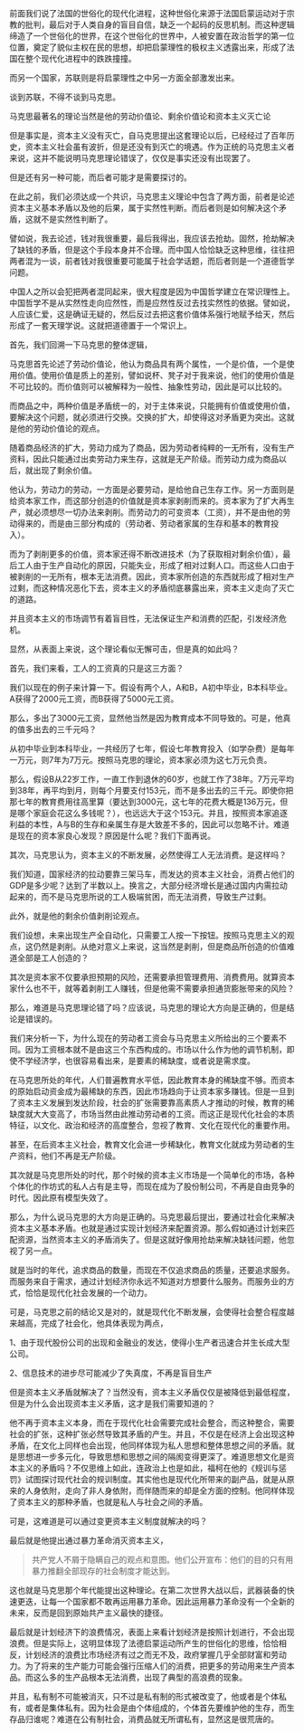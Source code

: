 <p>前面我们说了法国的世俗化的现代化进程，这种世俗化来源于法国启蒙运动对于宗教的批判，最后对于人类自身的盲目自信，缺乏一个起码的反思机制。而这种逻辑缔造了一个世俗化的世界，在这个世俗化的世界中，人被安置在政治哲学的第一位位置，奠定了貌似主权在民的思想，却把启蒙理性的极权主义透露出来，形成了法国在整个现代化进程中的跌跌撞撞。</p><p>而另一个国家，苏联则是将启蒙理性之中另一方面全部激发出来。</p><p>谈到苏联，不得不谈到马克思。</p><p>马克思最著名的理论当然是他的劳动价值论、剩余价值论和资本主义灭亡论</p><p>但是事实是，资本主义没有灭亡，自马克思提出这套理论以后，已经经过了百年历史，资本主义社会虽有波折，但是还没有到灭亡的境遇。作为正统的马克思主义者来说，这并不能说明马克思理论错误了，仅仅是事实还没有出现罢了。</p><p>但是还有另一种可能，而后者可能才是需要探讨的。</p><p>在此之前，我们必须达成一个共识，马克思主义理论中包含了两方面，前者是论述资本主义基本矛盾以及他的后果，属于实然性判断。而后者则是如何解决这个矛盾，这就不是实然性判断了。</p><p>譬如说，我去论述，钱对我很重要，最后我得出，我应该去抢劫。固然，抢劫解决了缺钱的矛盾，但是这个手段本身并不合理。而中国人恰恰缺乏这种思维，往往把两者混为一谈，前者钱对我很重要可能属于社会学话题，而后者则是一个道德哲学问题。</p><p>中国人之所以会犯把两者混同起来，很大程度是因为中国哲学建立在常识理性上。中国哲学不是从实然性走向应然性，而是应然性反过去找实然性的依据。譬如说，人应该仁爱，这是确证无疑的，然后反过去把这套价值体系强行地赋予给天，然后形成了一套天理学说。这就把道德置于一个常识上。</p><p>首先，我们回溯一下马克思的整体逻辑，</p><p>马克思首先论述了劳动价值论，他认为商品具有两个属性，一个是价值，一个是使用价值。使用价值是质上的差别，譬如说杯、凳子对于我来说，他们的使用价值是不可比较的。而价值则可以被解释为一般性、抽象性劳动，因此是可以比较的。</p><p>而商品之中，两种价值是矛盾统一的，对于主体来说，只能拥有价值或使用价值，要解决这个问题，就必须进行交换。交换的扩大，却使得这对矛盾更为突出。这就是他的劳动价值论的观点。</p><p>随着商品经济的扩大，劳动力成为了商品，因为劳动者纯粹的一无所有，没有生产资料，因此只能通过出卖劳动力来生存，这就是无产阶级。而劳动力成为商品以后，就出现了剩余价值。</p><p>他认为，劳动力的劳动，一方面是必要劳动，是给他自己生存工作。另一方面则是给资本家工作，而这部分创造的价值就是资本家剥削而来的。资本家为了扩大再生产，就必须想尽一切办法来剥削。而劳动力的可变资本（工资），并不是由他的劳动得来的，而是由三部分构成的（劳动者、劳动者家属的生存和基本的教育投入）。</p><p>而为了剥削更多的价值，资本家还得不断改进技术（为了获取相对剩余价值），最后工人由于生产自动化的原因，只能失业，形成了相对过剩人口。而这些人口由于被剥削的一无所有，根本无法消费。因此，资本家所创造的东西就形成了相对生产过剩，而这种情况恶化下去，资本主义的矛盾彻底暴露出来，资本主义走向了灭亡的道路。</p><p>并且资本主义的市场调节有着盲目性，无法保证生产和消费的匹配，引发经济危机。</p><p>显然，从表面上来说，这个理论看似无懈可击，但是真的如此吗？</p><p>首先，我们来看，工人的工资真的只是这三方面？</p><p>我们以现在的例子来计算一下。假设有两个人，A和B，A初中毕业，B本科毕业。A获得了2000元工资，而B获得了5000元工资。</p><p>那么，多出了3000元工资，显然他当然是因为教育成本不同导致的。可是，他真的值多出去的三千元吗？</p><p>从初中毕业到本科毕业，一共经历了七年，假设七年教育投入（如学杂费）是每年一万元，则7年为7万元。按照马克思的理论，资本家必须为这七万元负责。</p><p>那么，假设B从22岁工作，一直工作到退休的60岁，也就工作了38年。7万元平均到38年，再平均到月，则每个月要支付153元，而不是多出去的三千元。即使你把那七年的教育费用往高里算（要达到3000元，这七年的花费大概是136万元，但是哪个家庭会花这么多钱呢？），也远远大于这个153元。并且，按照资本家追逐利益的本性，A与B的生存和亲属生存是大致差不多的，因此可以忽略不计。难道是现在的资本家良心发现？原因是什么呢？我们下面再说。</p><p>其次，马克思认为，资本主义的不断发展，必然使得工人无法消费。是这样吗？</p><p>我们知道，国家经济的拉动要靠三架马车，而发达的资本主义社会，消费占他们的GDP是多少呢？达到了半数以上。换言之，大部分经济增长是通过国内内需拉动起来的，而不是马克思所说的工人极端贫困，而无法消费，导致生产过剩。</p><p>此外，就是他的剩余价值剥削论观点。</p><p>我们设想，未来出现生产全自动化，只需要工人按一下按钮。按照马克思主义的观点，这仍然是剥削。从绝对意义上来说，这当然是剥削，但是商品所创造的价值难道全部是工人创造的？</p><p>其次是资本家不仅要承担预期的风险，还需要承担管理费用、消费费用。就算资本家什么也不干，就等着剥削工人赚钱，但是他需不需要承担通货膨胀带来的风险？</p><p>那么，难道是马克思理论错了吗？应该说，马克思的理论大方向是正确的，但是结论是错误的。</p><p>我们来分析一下，为什么现在的劳动者工资会与马克思主义所给出的三个要素不同。因为工资根本就不是由这三个东西构成的。市场以什么作为他的调节机制，即使不学经济学，也很容易看出来，是要素的稀缺度，或者说是需求度。</p><p>在马克思所处的年代，人们普遍教育水平低，因此教育本身的稀缺度不够。而资本的原始启动资金成为最稀缺的东西，因此市场趋向于让资本家多赚钱。但是一旦到了资本主义发展到发达阶段，社会的扩张需要靠高素质人才推动的时候，教育的稀缺度就大大变高了，市场当然由此推动劳动者的工资。而这正是现代化社会的本质特征，以文化、政治和经济的高度整合，忽视了教育、文化在现代化的重要作用。</p><p>甚至，在后资本主义社会，教育文化会进一步稀缺化，教育文化就成为劳动者的生产资料，他们不再是无产阶级。</p><p>其次就是马克思所处的时代，那个时候的资本主义市场是一个简单化的市场，各种个体化的作坊式的私人占有是主导，而现在成为了股份制公司，不再是自由竞争的时代。因此原有模型失效了。</p><p>那么，为什么说马克思的大方向是正确的。马克思最后提出，要通过社会化来解决资本主义基本矛盾。也就是通过实现计划经济来配置资源。那么假如通过计划来匹配资源，当然资本主义的矛盾消失了。但是这就好像用抢劫来解决缺钱问题，他忽视了另一点。</p><p>就是当时的年代，追求商品的数量，而现在不仅追求商品的质量，还要追求服务。而服务来自于需求，通过计划经济你永远不知道对方想要什么服务。而服务业的方式，恰恰是现代化社会发展的一个动力。</p><p>可是，马克思之前的结论又是对的，就是现代化不断发展，会使得社会整合程度越来越高，完成了社会化，他具体表现为两点，</p><p>1、由于现代股份公司的出现和金融业的发达，使得小生产者迅速合并生长成大型公司。</p><p>2、信息技术的进步尽可能减少了失真度，不再是盲目生产</p><p>但是资本主义矛盾就解决了？当然没有，资本主义矛盾仅仅是被降低到最低程度，但是为什么会出现资本主义矛盾，这才是我们需要知道的？</p><p>他不再于资本主义本身，而在于现代化社会需要完成社会整合，而这种整合，需要社会的扩张，这种扩张必然导致其矛盾的产生。并且，不仅是在经济上会出现这种矛盾，在文化上同样也会出现，他同样体现为私人思想和整体思想之间的矛盾。就是思想进一步多元化，导致思想和思想之间的隔阂变得更深了。难道思想文化是资本主义的矛盾吗？不仅思维上如此，连政治上也是如此，福柯在他的《规训与惩罚》试图探讨现代社会的规训制度。其实他也是现代化所带来的副产品，就是从原来的人身依附，走向了非人身依附，而伴随而来的却是全方面的控制。他同样体现了资本主义的那种矛盾，也就是私人与社会之间的矛盾。</p><p>可是，这难道是可以通过变更资本主义制度就解决的吗？</p><p>最后就是他提出通过暴力革命消灭资本主义，</p><blockquote>共产党人不屑于隐瞒自己的观点和意图。他们公开宣布：他们的目的只有用暴力推翻全部现存的社会制度才能达到。</blockquote><p>这也就是马克思那个年代能提出这种理论。在第二次世界大战以后，武器装备的快速更迭，让每一个国家都不敢再运用暴力革命。因此运用暴力革命没有一个全新的未来，反而是回到原始共产主义最快的捷径。</p><p>最后就是计划经济下的浪费情况，表面上来看计划经济是按照计划进行，不会出现浪费。但是实际上，这明显体现了法德启蒙运动所产生的世俗化的思维，恰恰相反，计划经济的浪费比市场经济有过之而无不及，政府掌握几乎全部财富和劳动力。为了将来的生产能力可能会强行压缩人们的消费，把更多的劳动用来生产资本品。而这么多的生产品根本无法消费，出现了典型的高浪费的现象。</p><p>并且，私有制不可能被消灭，只不过是私有制的形式被改变了，他或者是个体私有，或者是集体私有。因为社会是由个体组成的，个体首先要维护他的生存，而生存品归谁呢？难道在公有制社会，消费品就无所谓私有，显然这是很荒唐的。</p><p></p><p></p>